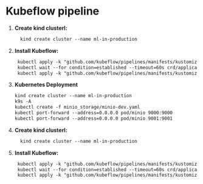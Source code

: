 # Kubeflow pipeline

1. **Create kind clusterl:**
   
   ```markdown
     kind create cluster --name ml-in-production
   
2. **Install Kubeflow:**
   ```markdown
    kubectl apply -k "github.com/kubeflow/pipelines/manifests/kustomize/cluster-scoped-resources?ref=$PIPELINE_VERSION"
    kubectl wait --for condition=established --timeout=60s crd/applications.app.k8s.io
    kubectl apply -k "github.com/kubeflow/pipelines/manifests/kustomize/env/dev?ref=$PIPELINE_VERSION"

3. **Kubernetes Deployment**
   ```markdown
   kind create cluster --name ml-in-production
   k9s -A
   kubectl create -f minio_storage/minio-dev.yaml
   kubectl port-forward --address=0.0.0.0 pod/minio 9000:9000
   kubectl port-forward --address=0.0.0.0 pod/minio 9001:9001

1. **Create kind clusterl:**
   
   ```markdown
     kind create cluster --name ml-in-production
   
2. **Install Kubeflow:**
   ```markdown
    kubectl apply -k "github.com/kubeflow/pipelines/manifests/kustomize/cluster-scoped-resources?ref=$PIPELINE_VERSION"
    kubectl wait --for condition=established --timeout=60s crd/applications.app.k8s.io
    kubectl apply -k "github.com/kubeflow/pipelines/manifests/kustomize/env/dev?ref=$PIPELINE_VERSION"
